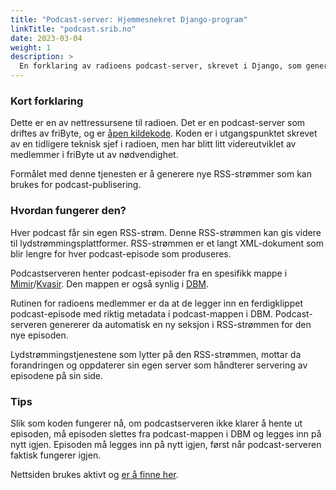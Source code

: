 ```yaml
---
title: "Podcast-server: Hjemmesnekret Django-program"
linkTitle: "podcast.srib.no"
date: 2023-03-04
weight: 1
description: >
  En forklaring av radioens podcast-server, skrevet i Django, som genererer RSS-strømmer for alle podcastene.
---
```


### Kort forklaring

Dette er en av nettressursene til radioen. Det er en podcast-server som driftes av friByte, og er [åpen kildekode](https://github.com/srib-dev/podkast.srib.no). Koden er i utgangspunktet skrevet av en tidligere teknisk sjef i radioen, men har blitt litt videreutviklet av medlemmer i friByte ut av nødvendighet.

Formålet med denne tjenesten er å generere nye RSS-strømmer som kan brukes for podcast-publisering. 

### Hvordan fungerer den?

Hver podcast får sin egen RSS-strøm. Denne RSS-strømmen kan gis videre til lydstrømmingsplattformer. RSS-strømmen er et langt XML-dokument som blir lengre for hver podcast-episode som produseres. 

Podcastserveren henter podcast-episoder fra en spesifikk mappe i [Mimir](/docs/machines/servers/mimir)/[Kvasir](/docs/machines/servers/kvasir). Den mappen er også synlig i [DBM](/docs/digasystem/dbm). 

Rutinen for radioens medlemmer er da at de legger inn en ferdigklippet podcast-episode med riktig metadata i podcast-mappen i DBM. Podcast-serveren genererer da automatisk en ny seksjon i RSS-strømmen for den nye episoden. 

Lydstrømmingstjenestene som lytter på den RSS-strømmen, mottar da forandringen og oppdaterer sin egen server som håndterer servering av episodene på sin side. 

### Tips

Slik som koden fungerer nå, om podcastserveren ikke klarer å hente ut episoden, må episoden slettes fra podcast-mappen i DBM og legges inn på nytt igjen. Episoden må legges inn på nytt igjen, først når podcast-serveren faktisk fungerer igjen.

Nettsiden brukes aktivt og [er å finne her](https://podcast.srib.no).